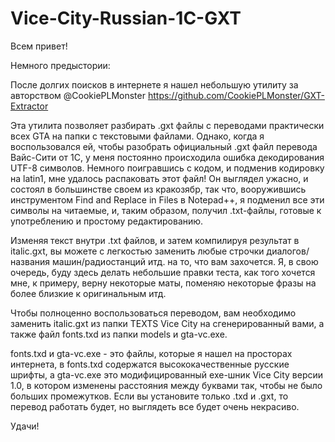 # Vice-City-Russian-1C-GXT

Всем привет!

Немного предыстории:

После долгих поисков в интернете я нашел небольшую утилиту за авторством @CookiePLMonster https://github.com/CookiePLMonster/GXT-Extractor

Эта утилита позволяет разбирать .gxt файлы с переводами практически всех GTA на папки с текстовыми файлами. 
Однако, когда я воспользовался ей, чтобы разобрать официальный .gxt файл перевода Вайс-Сити от 1C, у меня постоянно происходила ошибка
декодирования UTF-8 символов. Немного поигравшись с кодом, и подменив кодировку на latin1, мне удалось распаковать этот файл!
Он выглядел ужасно, и состоял в большинстве своем из кракозябр, так что, вооружившись инструментом Find and Replace in Files в Notepad++,
я подменил все эти символы на читаемые, и, таким образом, получил .txt-файлы, готовые к употреблению и простому редактированию.

Изменяя текст внутри .txt файлов, и затем компилируя результат в italic.gxt, вы можете с легкостью заменить любые строчки диалогов/
названия машин/радиостанций итд. на то, что вам захочется. Я, в свою очередь, буду здесь делать небольшие правки теста, как того
хочется мне, к примеру, верну некоторые маты, поменяю некоторые фразы на более близкие к оригинальным итд.

Чтобы полноценно воспользоваться переводом, вам необходимо заменить italic.gxt из папки TEXTS Vice City на сгенерированный вами, а
также файл fonts.txd из папки models и gta-vc.exe.

fonts.txd и gta-vc.exe - это файлы, которые я нашел на просторах интернета, в fonts.txd cодержатся высококачественные русские шрифты,
а gta-vc.exe это модифицированный exe-шник Vice City версии 1.0, в котором изменены расстояния между буквами так, чтобы не было
больших промежутков. Если вы установите только .txd и .gxt, то перевод работать будет, но выглядеть все будет очень некрасиво.

Удачи!
